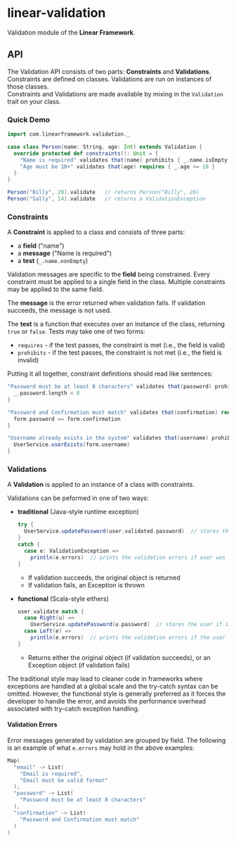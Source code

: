 # linear-validation
Validation module of the **Linear Framework**.

## API
The Validation API consists of two parts: **Constraints** and **Validations**.  
Constraints are defined on classes.  Validations are run on instances of those classes.  
Constraints and Validations are made available by mixing in the `Validation` trait on your class. 

### Quick Demo
```scala
import com.linearframework.validation._

case class Person(name: String, age: Int) extends Validation {
  override protected def constraints(): Unit = {
    "Name is required" validates that(name) prohibits { _.name.isEmpty }
    "Age must be 18+" validates that(age) requires { _.age >= 18 }
  }
}

Person("Billy", 20).validate   // returns Person("Billy", 20)
Person("Sally", 14).validate   // returns a ValidationException
```

### Constraints
A **Constraint** is applied to a class and consists of three parts:
 - a **field** ("name")
 - a **message** ("Name is required")
 - a **test** (`_.name.nonEmpty`)

Validation messages are specific to the **field** being constrained.  Every constraint must be applied to a single
field in the class.  Multiple constraints may be applied to the same field.

The **message** is the error returned when validation fails.  If validation succeeds, the message is not used.

The **test** is a function that executes over an instance of the class, returning `true` or `false`.  Tests may take one of two forms:
 - `requires` - if the test passes, the constraint is met (i.e., the field is valid)
 - `prohibits` - if the test passes, the constraint is not met (i.e., the field is invalid)
 
Putting it all together, constraint definitions should read like sentences:  
```scala
"Password must be at least 8 characters" validates that(password) prohibits { 
  _.password.length < 8 
}
```
```scala
"Password and Confirmation must match" validates that(confirmation) requires { form =>
  form.password == form.confirmation 
}
```
```scala
"Username already exists in the system" validates that(username) prohibits { form =>
  UserService.userExists(form.username) 
}
```

### Validations
A **Validation** is applied to an instance of a class with constraints.

Validations can be peformed in one of two ways:
 - **traditional** (Java-style runtime exception)
   ```scala
   try {
     UserService.updatePassword(user.validated.password)  // stores the user if it is a valid object
   } 
   catch {
     case e: ValidationException =>
       println(e.errors)  // prints the validation errors if user was invalid
   }
   ```
   - If validation succeeds, the original object is returned
   - If validation fails, an Exception is thrown
   
 - **functional** (Scala-style eithers)
   ```scala
   user.validate match {
     case Right(u) => 
       UserService.updatePassword(u.password)  // stores the user if it is a valid object
     case Left(e) => 
       println(e.errors)  // prints the validation errors if the user was invalid
   }
   ```
   - Returns either the original object (if validation succeeds), or an Exception object (if validation fails)

The traditional style may lead to cleaner code in frameworks where exceptions are handled at a global scale and the try-catch syntax can 
be omitted.  However, the functional style is generally preferred as it forces the developer 
to handle the error, and avoids the performance overhead associated with try-catch exception handling.


#### Validation Errors
Error messages generated by validation are grouped by field.
The following is an example of what `e.errors` may hold in the above examples:
```scala
Map(
  "email" -> List(
    "Email is required",
    "Email must be valid format"
  ),
  "password" -> List(
    "Password must be at least 8 characters"
  ),
  "confirmation" -> List(
    "Password and Confirmation must match"
  )
)
```